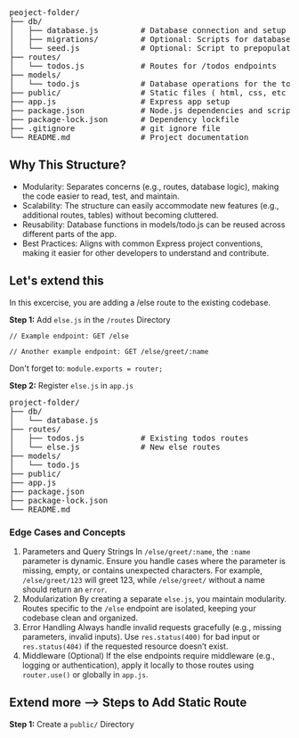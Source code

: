 <pre>peoject-folder/
├── db/
│   ├── database.js         # Database connection and setup
│   ├── migrations/         # Optional: Scripts for database schema changes
│   └── seed.js             # Optional: Script to prepopulate the database
├── routes/
│   └── todos.js            # Routes for /todos endpoints
├── models/
│   └── todo.js             # Database operations for the todos table
├── public/                 # Static files ( html, css, etc if needed)
├── app.js                  # Express app setup
├── package.json            # Node.js dependencies and scripts
├── package-lock.json       # Dependency lockfile
├── .gitignore              # git ignore file
└── README.md               # Project documentation
</pre>

## Why This Structure?
- Modularity: Separates concerns (e.g., routes, database logic), making the code easier to read, test, and maintain.
- Scalability: The structure can easily accommodate new features (e.g., additional routes, tables) without becoming cluttered.
- Reusability: Database functions in models/todo.js can be reused across different parts of the app.
- Best Practices: Aligns with common Express project conventions, making it easier for other developers to understand and contribute.

## Let's extend this 

In this excercise, you are adding a /else route to the existing codebase.

**Step 1:** Add `else.js` in the `/routes` Directory

`// Example endpoint: GET /else`

`// Another example endpoint: GET /else/greet/:name`

Don't forget to: `module.exports = router;`

**Step 2:** Register `else.js` in `app.js`

<pre>
project-folder/
├── db/
│   └── database.js         
├── routes/
│   ├── todos.js            # Existing todos routes
│   └── else.js             # New else routes
├── models/
│   └── todo.js             
├── public/                 
├── app.js                  
├── package.json            
├── package-lock.json       
└── README.md               
</pre>

### Edge Cases and Concepts
1. Parameters and Query Strings
In `/else/greet/:name`, the `:name` parameter is dynamic. Ensure you handle cases where the parameter is missing, empty, or contains unexpected characters.
For example, `/else/greet/123` will greet 123, while `/else/greet/` without a name should return an `error`.
2. Modularization
By creating a separate `else.js`, you maintain modularity. Routes specific to the `/else` endpoint are isolated, keeping your codebase clean and organized.
3. Error Handling
Always handle invalid requests gracefully (e.g., missing parameters, invalid inputs).
Use `res.status(400)` for bad input or `res.status(404)` if the requested resource doesn’t exist.
4. Middleware (Optional)
If the else endpoints require middleware (e.g., logging or authentication), apply it locally to those routes using `router.use()` or globally in `app.js`.


## Extend more --> Steps to Add Static Route

**Step 1:** Create a `public/` Directory
